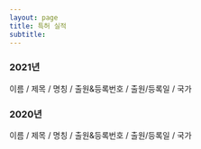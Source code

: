 ```yaml
---
layout: page
title: 특허 실적
subtitle:
---
```


### 2021년
이름 / 제목 / 명칭 / 출원&등록번호 / 출원/등록일 / 국가

### 2020년
이름 / 제목 / 명칭 / 출원&등록번호 / 출원/등록일 / 국가
